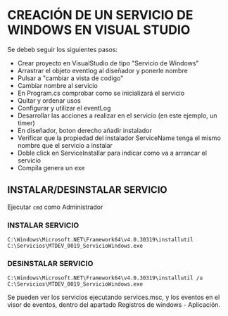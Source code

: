 ﻿# CREACIÓN DE UN SERVICIO DE WINDOWS EN VISUAL STUDIO

Se debeb seguir los siguientes pasos:

* Crear proyecto en VisualStudio de tipo "Servicio de Windows"
* Arrastrar el objeto eventlog al diseñador y ponerle nombre
* Pulsar a "cambiar a vista de codigo"
* Cambiar nombre al servicio
* En Program.cs comprobar como se inicializará el servicio
* Quitar y ordenar usos
* Configurar y utilizar el eventLog
* Desarrollar las acciones a realizar en el servicio (en este ejemplo, un timer)
* En diseñador, boton derecho añadir instalador
* Verificar que la propiedad del instalador ServiceName tenga el mismo nombre que el servicio a instalar
* Doble click en ServiceInstallar para indicar como va a arrancar el servicio
* Compila genera un exe


## INSTALAR/DESINSTALAR SERVICIO

Ejecutar `cmd` como Administrador

### INSTALAR SERVICIO
`C:\Windows\Microsoft.NET\Framework64\v4.0.30319\installutil C:\Servicios\MTDEV_0019_ServicioWindows.exe`

### DESINSTALAR SERVICIO
`C:\Windows\Microsoft.NET\Framework64\v4.0.30319\installutil /u C:\Servicios\MTDEV_0019_ServicioWindows.exe`

Se pueden ver los servicios ejecutando services.msc, y los eventos en el visor de eventos, dentro del apartado Registros de windows - Aplicación.

